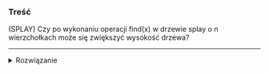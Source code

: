 ### Treść
(SPLAY)
Czy po wykonaniu operacji find(x) w drzewie splay o n wierzchołkach może się zwiększyć wysokość drzewa?

------
<details><summary>Rozwiązanie</summary>
<p>

Tak, jeśli nasze drzewo jest w stanie w którym korzeń ma dwóch synów o wysokościach poddrzew `h1` i `h2`, gdzie zakładamy `h1 <= h2`, to przy pomocy operacji `find(syn z niższym poddrzewem)`, można przesunąć syna o niższym poddrzewie na miejsce roota. Wtedy `h1` zmniejszy się o 1 a `h2` wzrośnie także o 1. Stąd większe poddrzewo wzrosło i co za tym idzie wysokość drzewa także wzrosła.

```
  2                       3
 / \    splay(3)->       /
1   3                   2
                       /
                      1 
```